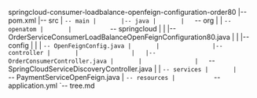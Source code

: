 springcloud-consumer-loadbalance-openfeign-configuration-order80
|-- pom.xml
|-- src
|   `-- main
|       |-- java
|       |   `-- org
|       |       `-- openatom
|       |           `-- springcloud
|       |               |-- OrderServiceConsumerLoadBalanceOpenFeignConfiguration80.java
|       |               |-- config
|       |               |   `-- OpenFeignConfig.java
|       |               |-- controller
|       |               |   |-- OrderConsumerController.java
|       |               |   `-- SpringCloudServiceDiscoveryController.java
|       |               `-- services
|       |                   `-- PaymentServiceOpenFeign.java
|       `-- resources
|           `-- application.yml
`-- tree.md

